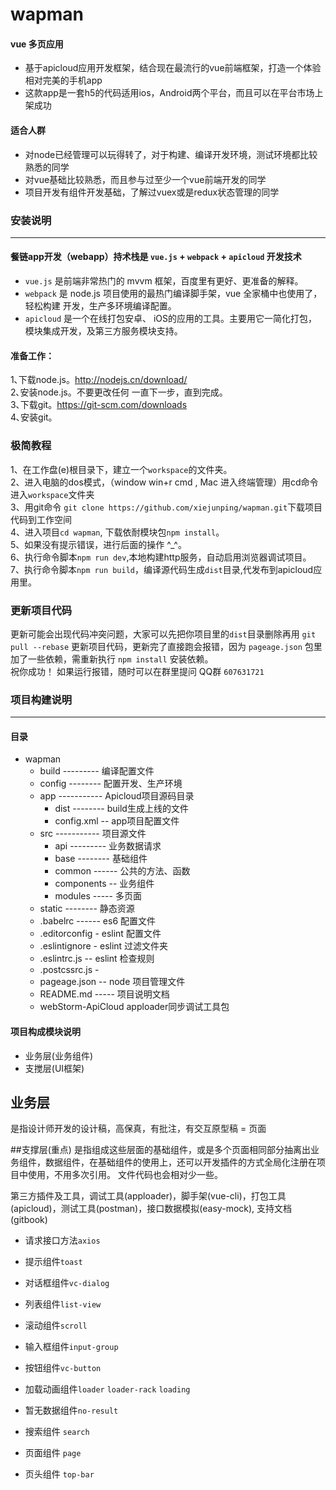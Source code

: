 # wapman

#### vue 多页应用

* 基于apicloud应用开发框架，结合现在最流行的vue前端框架，打造一个体验相对完美的手机app
* 这款app是一套h5的代码适用ios，Android两个平台，而且可以在平台市场上架成功

#### 适合人群

* 对node已经管理可以玩得转了，对于构建、编译开发环境，测试环境都比较熟悉的同学
* 对vue基础比较熟悉，而且参与过至少一个vue前端开发的同学
* 项目开发有组件开发基础，了解过vuex或是redux状态管理的同学

###  安装说明
---

#### 餐链app开发（webapp）持术栈是 `vue.js` + `webpack` + `apicloud` 开发技术

* `vue.js` 是前端非常热门的 mvvm 框架，百度里有更好、更准备的解释。
* `webpack` 是 node.js 项目使用的最热门编译脚手架，vue 全家桶中也使用了，轻松构建 开发，生产多环境编译配置。<br>
* `apicloud` 是一个在线打包安卓、 iOS的应用的工具。主要用它一简化打包，模块集成开发，及第三方服务模块支持。

#### 准备工作：

1､下载node.js。http://nodejs.cn/download/<br/>
2､安装node.js。不要更改任何 一直下一步，直到完成。<br/>
3､下载git。https://git-scm.com/downloads<br/>
4､安装git。<br/>

###  极简教程

1、在工作盘(e)根目录下，建立一个`workspace`的文件夹。<br/>
2、进入电脑的dos模式，（window win+r cmd , Mac 进入终端管理）用cd命令进入`workspace`文件夹<br/>
3、用git命令 `git clone https://github.com/xiejunping/wapman.git`下载项目代码到工作空间<br/>
4、进入项目`cd wapman`, 下载依耐模块包`npm install`。<br/>
5、如果没有提示错误，进行后面的操作 ^_^。<br/>
6、执行命令脚本`npm run dev`,本地构建http服务，自动启用浏览器调试项目。<br/>
7、执行命令脚本`npm run build`，编译源代码生成`dist`目录,代发布到apicloud应用里。<br/>


###  更新项目代码

更新可能会出现代码冲突问题，大家可以先把你项目里的`dist`目录删除再用 `git pull --rebase` 更新项目代码，更新完了直接跑会报错，因为 `pageage.json` 包里加了一些依赖，需重新执行 `npm install` 安装依赖。<br/>
祝你成功！ 如果运行报错，随时可以在群里提问 QQ群 `607631721`


###  项目构建说明
---

#### 目录

* wapman
  * build --------- 编译配置文件
  * config -------- 配置开发、生产环境
  * app ----------- Apicloud项目源码目录
    * dist -------- build生成上线的文件
    * config.xml -- app项目配置文件
  * src ----------- 项目源文件
    * api --------- 业务数据请求
    * base -------- 基础组件
    * common ------ 公共的方法、函数
    * components -- 业务组件
    * modules ----- 多页面
  * static -------- 静态资源
  * .babelrc ------ es6 配置文件
  * .editorconfig - eslint 配置文件
  * .eslintignore - eslint 过滤文件夹
  * .eslintrc.js -- eslint 检查规则
  * .postcssrc.js -
  * pageage.json -- node 项目管理文件
  * README.md ----- 项目说明文档
  * webStorm-ApiCloud  apploader同步调试工具包

 #### 项目构成模块说明
 
 * 业务层(业务组件)
 * 支搅层(UI框架)
 
 ## 业务层
 是指设计师开发的设计稿，高保真，有批注，有交互原型稿 = 页面<br>
 
 ##支撑层(重点)
 是指组成这些层面的基础组件，或是多个页面相同部分抽离出业务组件，数据组件，在基础组件的使用上，还可以开发插件的方式全局化注册在项目中使用，不用多次引用。
 文件代码也会相对少一些。
 
 第三方插件及工具，调试工具(apploader)，脚手架(vue-cli)，打包工具(apicloud)，测试工具(postman)，接口数据模拟(easy-mock), 支持文档(gitbook)
 

* 请求接口方法`axios`


* 提示组件`toast`


* 对话框组件`vc-dialog`


* 列表组件`list-view`


* 滚动组件`scroll`


* 输入框组件`input-group`


* 按钮组件`vc-button`


* 加载动画组件`loader` `loader-rack`  `loading`


* 暂无数据组件`no-result`


* 搜索组件 `search`


* 页面组件 `page`


* 页头组件 `top-bar`
